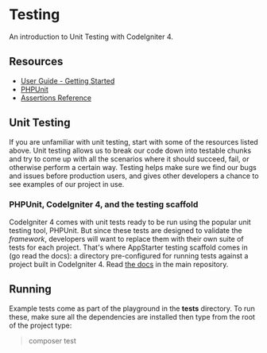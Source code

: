 # Testing

An introduction to Unit Testing with CodeIgniter 4.

## Resources

* [User Guide - Getting Started](https://codeigniter4.github.io/CodeIgniter4/testing/overview.html)
* [PHPUnit](https://phpunit.readthedocs.io/)
* [Assertions Reference](https://phpunit.readthedocs.io/en/latest/assertions.html)

## Unit Testing

If you are unfamiliar with unit testing, start with some of the resources listed above.
Unit testing allows us to break our code down into testable chunks and try to come up with
all the scenarios where it should succeed, fail, or otherwise perform a certain way. Testing
helps make sure we find our bugs and issues before production users, and gives other developers
a chance to see examples of our project in use.

### PHPUnit, CodeIgniter 4, and the testing scaffold

CodeIgniter 4 comes with unit tests ready to be run using the popular unit testing tool,
PHPUnit. But since these tests are designed to validate the *framework*, developers will
want to replace them with their own suite of tests for each project. That's where
AppStarter testing scaffold comes in (go read the docs): a directory pre-configured for
running tests against a project built in CodeIgniter 4. Read
[the docs](https://github.com/codeigniter4/CodeIgniter4/tree/develop/admin/starter/tests)
in the main repository.

## Running

Example tests come as part of the playground in the **tests** directory. To run these,
make sure all the dependencies are installed then type from the root of the project type:

> composer test
